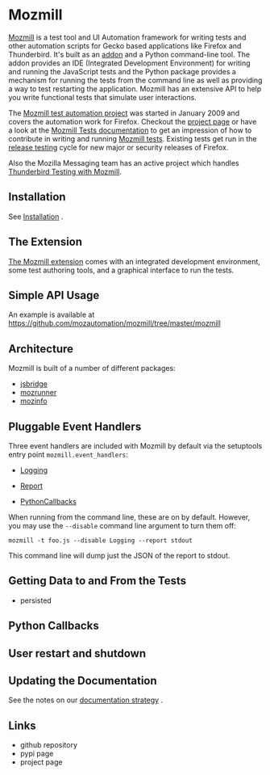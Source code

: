 # Mozmill

[Mozmill](https://developer.mozilla.org/en/Mozmill) is a test tool and
UI Automation framework for writing tests and other automation scripts
for Gecko based applications like Firefox and Thunderbird. 
It's built as an
[addon](https://addons.mozilla.org/en-US/firefox/addon/9018/) 
and a Python command-line tool. The addon provides an IDE 
(Integrated Development Environment) for writing and
running the JavaScript tests and the Python package provides a
mechanism for running the tests from the command line as well as
providing a way to test restarting the application. 
Mozmill has an extensive API to help you write functional tests that 
simulate user interactions.

The [Mozmill test automation project](https://wiki.mozilla.org/QA/Mozmill_Test_Automation)
was started in January 2009 and covers the automation work for
Firefox. Checkout the [project page](https://wiki.mozilla.org/QA/Mozmill_Test_Automation)
or have a look at the 
[Mozmill Tests documentation](https://developer.mozilla.org/en/Mozmill_Tests)
to get an impression of how to contribute in writing and running 
[Mozmill tests](https://developer.mozilla.org/en/Mozmill_Tests). 
Existing tests get run in the 
[release
testing](https://developer.mozilla.org/en/Mozmill/Release_Testing)
cycle for new major or security releases of Firefox. 

Also the Mozilla Messaging team has an active project which handles
[Thunderbird Testing with Mozmill](https://developer.mozilla.org/en/Thunderbird/Thunderbird_MozMill_Testing).


## Installation

See [Installation](./Installation) .


## The Extension

[The Mozmill extension](https://addons.mozilla.org/en-US/firefox/addon/9018)
comes with an integrated development environment, some test authoring
tools, and a graphical interface to run the tests. 


## Simple API Usage

An example is available at https://github.com/mozautomation/mozmill/tree/master/mozmill

## Architecture

Mozmill is built of a number of different packages:

- [jsbridge](./jsbridge)
- [mozrunner](./Mozrunner)
- [mozinfo](./Mozinfo)


## Pluggable Event Handlers

Three event handlers are included with Mozmill by default via
the setuptools entry point `mozmill.event_handlers`:

- [Logging](https://github.com/mozautomation/mozmill/blob/master/mozmill/mozmill/logger.py)

- [Report](https://github.com/mozautomation/mozmill/blob/master/mozmill/mozmill/report.py)

- [PythonCallbacks](https://github.com/mozautomation/mozmill/blob/master/mozmill/mozmill/python_callbacks.py)

When running from the command line, these are on by default.  However,
you may use the `--disable` command line argument to turn them off:

    mozmill -t foo.js --disable Logging --report stdout 

This command line will dump just the JSON of the report to stdout.


## Getting Data to and From the Tests

- persisted

## Python Callbacks

## User restart and shutdown

## Updating the Documentation

See the notes on our [documentation strategy](./Documentation) .

## Links

- github repository
- pypi page
- project page
